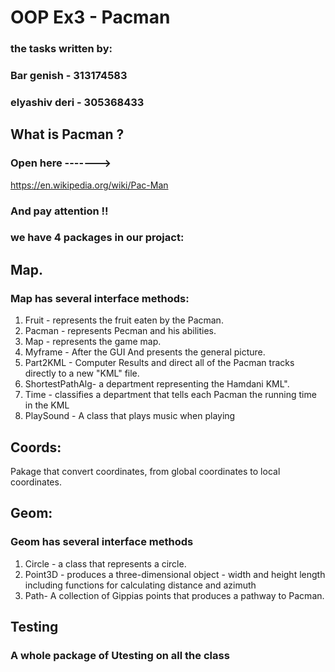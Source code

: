 ﻿# OOP Ex3 - Pacman 
### the tasks written by:

### Bar genish - 313174583

### elyashiv deri - 305368433

## What is Pacman  ?
### Open here -------> 
https://en.wikipedia.org/wiki/Pac-Man
### And pay attention  !!

### we have 4 packages in our projact:

## Map.
 ### Map has several interface methods:
1. Fruit - represents the fruit eaten by the Pacman.
2. Pacman - represents Pecman and his abilities.
3. Map - represents the game map.
4. Myframe - After the GUI And presents the general picture.
5. Part2KML - Computer Results and direct all of the Pacman tracks directly to a new "KML" file.
6. ShortestPathAlg- a department representing the Hamdani KML".
7. Time - classifies a department that tells each Pacman the running time in the  KML
8. PlaySound - A class that plays music when playing

## Coords:
Pakage that convert coordinates, from global coordinates to local coordinates.

## Geom: 
### Geom has several interface methods
1. Circle - a class that represents a circle.
2. Point3D - produces a three-dimensional object - width and height length including functions for calculating distance and azimuth
3. Path- A collection of Gippias points that produces a pathway to Pacman.

## Testing
### A whole package of Utesting on all the class



